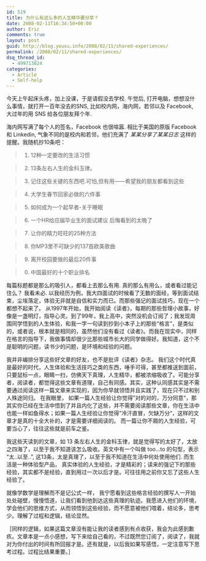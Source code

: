 ```yaml
---
id: 519
title: 为什么有这么多的人生精华要分享？
date: 2008-02-11T16:34:50+00:00
author: Eric
comments: true
layout: post
guid: http://blog.youxu.info/2008/02/11/shared-experiences/
permalink: /2008/02/11/shared-experiences/
dsq_thread_id:
  - 499713024
categories:
  - Article
  - Self-help
---
```

今天上午起床头疼，加上没课，于是请假没去学校. 午觉后, 打开电脑，想想没什么事情，就打开一百年没去的SNS, 比如校内网，海内网，若邻以及 Facebook, 大过年的用 SNS 给各位朋友拜个年.

海内网写满了每个人的签名，Facebook 也很喧嚣. 相比于美国的原版 Facebook 和 Linkedin, 气象不同的是校内和若邻，他们充满了 _某某分享了某某日志_ 这样的提醒。我随机抄10条吧：

> 1. 12种一定要改的生活习惯
  
> 2. 13条左右人生的金科玉律。
  
> 3. 记住这些关键的东西吧.可怕,但有用——希望我的朋友都看到这些
  
> 4. 大学生春节回家必做的六件事
  
> 5. 如何成为一个起早者-关于睡眠
  
> 6. 一个HR给应届毕业生的面试建议 后悔看到的太晚了
  
> 7. 让你的精力旺旺的25种方法
  
> 8. 你MP3里不可缺少的137首欧美歌曲
  
> 9. 离开校园要做的最后20件事
  
> 0. 中国最好的十个职业排名

每篇标题都是那么的吸引人，都看上去那么有用. 真的那么有用么，或者看过能记住么？ 我看未必. 以我经历为例，我大四面试的时候看了无数的面经，等到面试结束，尘埃落定，体验无非就是自信和实力而已。而那些强记的面试技巧，现在一个都想不起来了。 从1997年开始，我开始阅读《读者》，每期的那些哲理小故事，好像是一盏明灯，指导心灵。到了99年，我上高中，突然没机会订阅了；我发现周围同学悟到的人生体验，和我一字一句读到抄到小本子上的那些“格言”，是类似的，或者说，根本就是相同的，虽然他们没有看过《读者》。而我在现实中，同样在格言的指导下，我做事情却很少比那些城市长大的同学做得好。我知道，这个不是聪明的问题，读书少的问题，是环境和经验的问题。

我并非编排分享这些好文章的好友，也不是批评《读者》杂志。 我们这个时代真是最好的时代，人生体验和生活技巧之类的东西，唾手可得，甚至都推送到面前，只要鼠标一点，眼睛一扫，仿佛天下真理，人生精华，都被浓缩吸收了。可能分享者，阅读者，都觉得这些文章有道理，自己有同感。其实，这种认同感其实是不需要通过阅读这样一篇文章来实现的，因为你早就领悟并且实践了，现在只不过和别人殊途同归。 在我眼里， 如果一篇人生经验让你觉得”对的对的，万分同意“，那其实你已经在生活中悟到了并且内化了这些，并不需要阅读那些文章，你在生活中也能一样如鱼得水；如果一篇人生经验让你觉得”冷汗直冒，欠缺万分“，这样的文章才是真的十全大补的，才是需要详细阅读的。 而一篇让你不屑的人生经验，可要当心了，往往这些就是前车之鉴。

我这些天读到的文章，如 13 条左右人生的金科玉律，就是觉得写的太好了，太放之四海了，以至于我不知道该怎么吸收。英文中有一个叫做 too&#8230;to 的句型，表示 &#8220;太..以至..&#8221;, 这13条，太是真理了，以至于我不知道在生活中何处使用他们. 而生活是一种体验型产品， 真实体验的人生经验，才是精彩的；读来的强记下的那些经验，其实都不是经验，直到用过一次以后才是。可往往用之前你又忘了这些人生经验了。

就像学数学是理解而不是记公式一样， 我宁愿看到这些格言经验的撰写人一开始处处碰壁，慢慢悟道，让我们看到他到达这些真理的轨迹。我愿进入他们的环境，学会他们的思维方式，从而领悟到这些经验，而不愿意被他们喂着，结论多，思考少。理解了过程和逻辑，结论显然。

［同样的逻辑，如果这篇文章没有能让我的读者感到有点收获，我会为此感到歉疚。文章本是一点小感想，写下来给自己看的，不过既然您订阅了，阅读了，我就对为你付出的时间有所回报才是。还有就是，以后我如果写感悟，一定注意写下思考过程。过程比结果重要。］